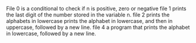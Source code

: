 File 0 is a conditional to check if n is positive, zero or negative
file 1 prints the last digit of the number stored in the variable n.
file 2 prints the alphabets in lowercase
 prints the alphabet in lowercase, and then in uppercase, followed by a new line.
file 4 a program that prints the alphabet in lowercase, followed by a new line.
